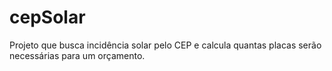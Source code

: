 # cepSolar
Projeto que busca  incidência solar pelo CEP e calcula quantas placas serão necessárias para um orçamento.
